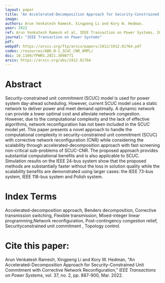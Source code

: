 ```yaml
---
layout: paper
title: "An Accelerated-Decomposition Approach for Security-Constrained Unit Commitment with Corrective Network Reconfiguration"
image: 
authors: Arun Venkatesh Ramesh, Xingpeng Li and Kory W. Hedman.
year: 2022
ref: Arun Venkatesh Ramesh et al, IEEE Transaction on Power Systems, 2022. 
journal: "IEEE Transaction on Power Systems"
pdf: 
webpdf: https://arxiv.org/ftp/arxiv/papers/1912/1912.01764.pdf
codes: /resources/ABD_N-1_SCUC_CNR_AMPL/
doi: 10.1109/TPWRS.2021.3098771
arxiv: https://arxiv.org/abs/1912.01764
---
```


# Abstract

Security-constrained unit commitment (SCUC) model is used for power system day-ahead scheduling. However, current SCUC model uses a static network to deliver power and meet demand optimally. A dynamic network can provide a lower optimal cost and alleviate network congestion. However, due to the computational complexity and the lack of effective algorithms, network reconfiguration has not been included in the SCUC model yet. This paper presents a novel approach to handle the computational complexity in security-constrained unit commitment (SCUC) with corrective network reconfiguration (CNR) while considering the scalability through accelerated-decomposition approach with fast screening non-critical sub-problems of SCUC-CNR. The proposed approach provides substantial computational benefits and is also applicable to SCUC. Simulation results on the IEEE 24-bus system show that the proposed methods are substantially faster without the loss in solution quality while the scalability benefits are demonstrated using larger cases: the IEEE 73-bus system, IEEE 118-bus system and Polish system.

# Index Terms
Accelerated-decomposition approach, Benders decomposition, Corrective transmission switching, Flexible transmission, Mixed-integer linear programming,Network reconfiguration, Post-contingency congestion relief, Securityconstrained unit commitment , Topology control.

# Cite this paper:
Arun Venkatesh Ramesh, Xingpeng Li and Kory W. Hedman, "An Accelerated-Decomposition Approach for Security-Constrained Unit Commitment with Corrective Network Reconfiguration," *IEEE Transactions on Power Systems*, vol. 37, no. 2, pp. 887-900, Mar. 2022.
